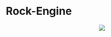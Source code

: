# Rock-Engine
<p align="center">
 <img src="https://user-images.githubusercontent.com/65179849/224084282-57edc642-af18-4a22-a548-510d705ab4ec.png"/>
</p>
